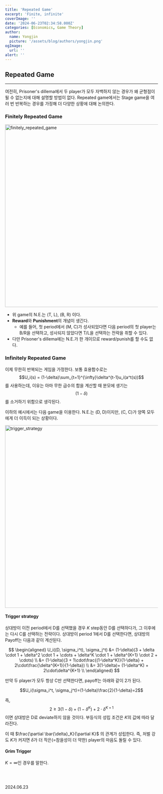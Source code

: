```yaml
---
title: 'Repeated Game'
excerpt: 'Finite, infinite'
coverImage: ''
date: '2024-06-23T02:34:58.000Z'
categories: [Economics, Game Theory]
author:
  name: Yongjin
  picture: '/assets/blog/authors/yongjin.png'
ogImage:
  url: ''
alert: ''
---
```


## Repeated Game

---

여전히, Prisoner's dillema에서 두 player가 모두 자백하지 않는 경우가 왜 균형점이 될 수 없는지에 대해 설명할 방법이 없다. Repeated game에서는 Stage game을 여러 번 반복하는 경우를 가정해 더 다양한 상황에 대해 논의한다.

### Finitely Repeated Game

<img src="/assets/blog/posts/20240623_repeated-game/finitely_repeated_game.png" alt="finitely_repeated_game" width=600>

- 위 game의 N.E.는 (T, L), (B, R) 이다.
- **Reward**와 **Punishment**의 개념이 생긴다.
  - 예를 들어, 첫 period에서 (M, C)가 성사되었다면 다음 period의 첫 player는 B/R을 선택하고, 성사되지 않았다면 T/L을 선택하는 전략을 취할 수 있다.
- 다만 Prisoner's dillema에는 N.E.가 한 개이므로 reward/punish를 할 수도 없다.

### Infinitely Repeated Game

이제 무한히 반복되는 게임을 가정한다. 보통 효용함수로는 $$U_i(s) = (1-\delta)\sum_{t=1}^{\infty}\delta^{t-1}u_i(a^t(s))$$ 를 사용하는데, 이유는 아마 무한 급수의 합을 계산할 때 분모에 생기는 $$(1-\delta)$$를 소거하기 위함으로 생각된다.

이하의 예시에서는 다음 game을 이용한다. N.E.는 (D, D)이지만, (C, C)가 양쪽 모두에게 더 이득이 되는 상황이다.

<img src="/assets/blog/posts/20240623_repeated-game/trigger_strategy.png" alt="trigger_strategy" width=600>

#### Trigger strategy

상대방이 이전 period에서 D를 선택했을 경우 $K$ step동안 D를 선택하다가, 그 이후에는 다시 C를 선택하는 전략이다. 상대방이 period 1에서 D를 선택한다면, 상대방의 Payoff는 다음과 같이 계산된다.

$$
\begin{aligned}
U_i((D, \sigma_i^t), \sigma_j^t) &= (1-\delta)(3 + \delta \cdot 1 + \delta^2 \cdot 1 + \cdots  + \delta^K \cdot 1 + \delta^{K+1} \cdot 2 + \cdots) \\
&= (1-\delta)(3 + 1\cdot\frac{(1-\delta^K)}{1-\delta} + 2\cdot\frac{\delta^{K+1}}{1-\delta}) \\
&= 3(1-\delta)+ (1-\delta^K) + 2\cdot\delta^{K+1} \\
\end{aligned}
$$

만약 두 player가 모두 항상 C만 선택한다면, payoff는 아래와 같이 2가 된다.

$$U_i(\sigma_i^t, \sigma_j^t)=(1-\delta)\frac{2}{1-\delta}=2$$

즉, $$2 \ge 3(1-\delta)+ (1-\delta^K) + 2\cdot\delta^{K+1}$$ 이면 상대방은 D로 deviate하지 않을 것이다. 부등식의 성립 조건은 $K$의 값에 따라 달라진다.

이 때 $\frac{\partial \bar{\delta}_K}{\partial K}$ 의 관계가 성립한다. 즉, 처벌 강도 $K$가 커지면 $\delta$가 더 작은(=참을성이 더 약한) player의 마음도 돌릴 수 있다.

#### Grim Trigger

$K=\infty$인 경우를 말한다.

<br/><br/>

2024.06.23

